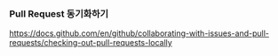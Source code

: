 ### Pull Request 동기화하기
https://docs.github.com/en/github/collaborating-with-issues-and-pull-requests/checking-out-pull-requests-locally